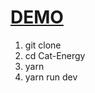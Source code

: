 # [DEMO](https://bulatnsbln.github.io/Cat-Energy/)

1. git clone 
2. cd Cat-Energy
3. yarn
4. yarn run dev 
